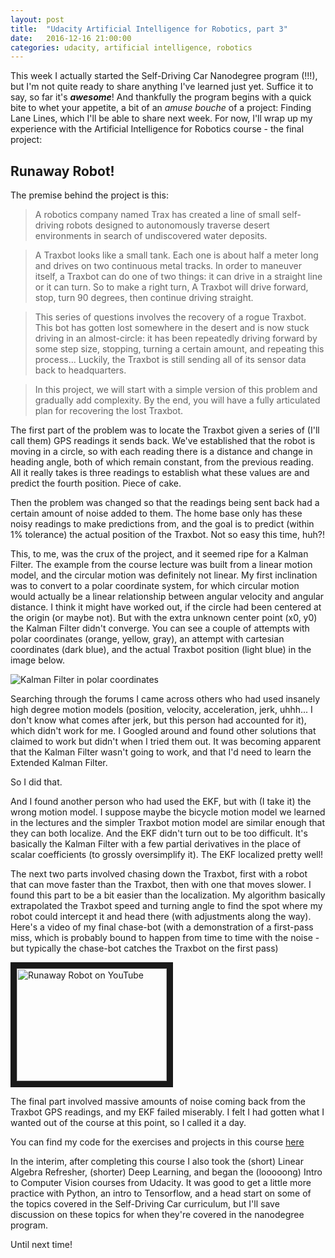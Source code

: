 ```yaml
---
layout: post
title:  "Udacity Artificial Intelligence for Robotics, part 3"
date:   2016-12-16 21:00:00 
categories: udacity, artificial intelligence, robotics
---
```


This week I actually started the Self-Driving Car Nanodegree program (!!!), but I'm not quite ready to share anything I've learned just yet. Suffice it to say, so far it's ***awesome***! And thankfully the program begins with a quick bite to whet your appetite, a bit of an *amuse bouche* of a project: Finding Lane Lines, which I'll be able to share next week. For now, I'll wrap up my experience with the Artificial Intelligence for Robotics course - the final project: 

Runaway Robot!
--------------

The premise behind the project is this:

> A robotics company named Trax has created a line of small self-driving robots designed to autonomously traverse desert environments in search of undiscovered water deposits.

> A Traxbot looks like a small tank. Each one is about half a meter long and drives on two continuous metal tracks. In order to maneuver itself, a Traxbot can do one of two things: it can drive in a straight line or it can turn. So to make a  right turn, A Traxbot will drive forward, stop, turn 90 degrees, then continue driving straight.

> This series of questions involves the recovery of a rogue Traxbot. This bot has gotten lost somewhere in the desert and is now stuck driving in an almost-circle: it has been repeatedly driving forward by some step size, stopping, turning a certain amount, and repeating this process... Luckily, the Traxbot is still sending all of its sensor data back to headquarters.

> In this project, we will start with a simple version of this problem and gradually add complexity. By the end, you will have a fully articulated plan for recovering the lost Traxbot.

The first part of the problem was to locate the Traxbot given a series of (I'll call them) GPS readings it sends back. We've established that the robot is moving in a circle, so with each reading there is a distance and change in heading angle, both of which remain constant, from the previous reading. All it really takes is three readings to establish what these values are and predict the fourth position. Piece of cake.

Then the problem was changed so that the readings being sent back had a certain amount of noise added to them. The home base only has these noisy readings to make predictions from, and the goal is to predict (within 1% tolerance) the actual position of the Traxbot. Not so easy this time, huh?!

This, to me, was the crux of the project, and it seemed ripe for a Kalman Filter. The example from the course lecture was built from a linear motion model, and the circular motion was definitely not linear. My first inclination was to convert to a polar coordinate system, for which circular motion would actually be a linear relationship between angular velocity and angular distance. I think it might have worked out, if the circle had been centered at the origin (or maybe not). But with the extra unknown center point (x0, y0) the Kalman Filter didn't converge. You can see a couple of attempts with polar coordinates (orange, yellow, gray), an attempt with cartesian coordinates (dark blue), and the actual Traxbot position (light blue) in the image below.

![Kalman Filter in polar coordinates](https://cdn-enterprise.discourse.org/udacity/uploads/default/original/3X/3/d/3d682e71f7cb352c604866953eca1ef9f6b42480.PNG)

Searching through the forums I came across others who had used insanely high degree motion models (position, velocity, acceleration, jerk, uhhh... I don't know what comes after jerk, but this person had accounted for it), which didn't work for me. I Googled around and found other solutions that claimed to work but didn't when I tried them out. It was becoming apparent that the Kalman Filter wasn't going to work, and that I'd need to learn the Extended Kalman Filter. 

So I did that.

And I found another person who had used the EKF, but with (I take it) the wrong motion model. I suppose maybe the bicycle motion model we learned in the lectures and the simpler Traxbot motion model are similar enough that they can both localize. And the EKF didn't turn out to be too difficult. It's basically the Kalman Filter with a few partial derivatives in the place of scalar coefficients (to grossly oversimplify it). The EKF localized pretty well!

The next two parts involved chasing down the Traxbot, first with a robot that can move faster than the Traxbot, then with one that moves slower. I found this part to be a bit easier than the localization. My algorithm basically extrapolated the Traxbot speed and turning angle to find the spot where my robot could intercept it and head there (with adjustments along the way). Here's a video of my final chase-bot (with a demonstration of a first-pass miss, which is probably bound to happen from time to time with the noise - but typically the chase-bot catches the Traxbot on the first pass)

<a href="http://www.youtube.com/watch?feature=player_embedded&v=8vvtMJwlV18" target="_blank"><img src="http://img.youtube.com/vi/8vvtMJwlV18/0.jpg" alt="Runaway Robot on YouTube" width="240" height="180" border="10" /></a>

The final part involved massive amounts of noise coming back from the Traxbot GPS readings, and my EKF failed miserably. I felt I had gotten what I wanted out of the course at this point, so I called it a day.

You can find my code for the exercises and projects in this course [here](https://github.com/jeremy-shannon/udacity-AI-for-robotics)

In the interim, after completing this course I also took the (short) Linear Algebra Refresher, (shorter) Deep Learning, and began the (looooong) Intro to Computer Vision courses from Udacity. It was good to get a little more practice with Python, an intro to Tensorflow, and a head start on some of the topics covered in the Self-Driving Car curriculum, but I'll save discussion on these topics for when they're covered in the nanodegree program. 

Until next time!
